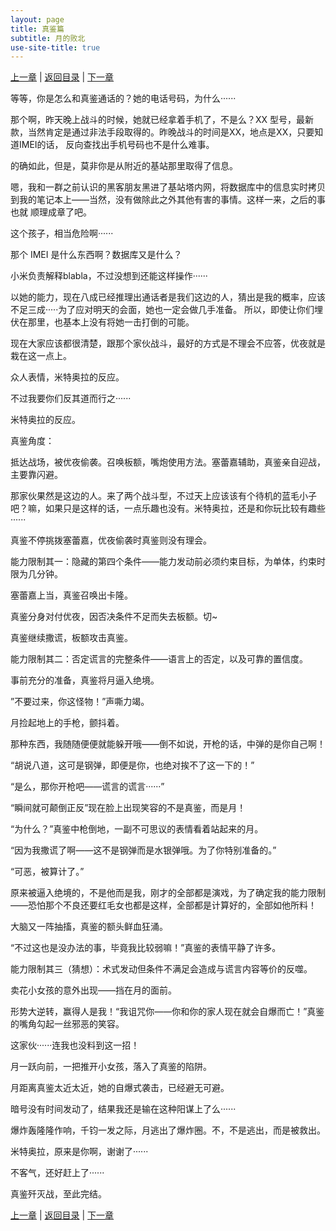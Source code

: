 ```yaml
---
layout: page
title: 真鉴篇
subtitle: 月的败北
use-site-title: true
---
```



[上一章](/Novels/Rec/zhenjian-ability) | [返回目录](/Novels/Rec/index) | [下一章](/Novels/Rec/lie-to-lie)

等等，你是怎么和真鉴通话的？她的电话号码，为什么······

那个啊，昨天晚上战斗的时候，她就已经拿着手机了，不是么？XX 型号，最新款，当然肯定是通过非法手段取得的。昨晚战斗的时间是XX，地点是XX，只要知道IMEI的话， 反向查找出手机号码也不是什么难事。

的确如此，但是，莫非你是从附近的基站那里取得了信息。

嗯，我和一群之前认识的黑客朋友黑进了基站塔内网，将数据库中的信息实时拷贝到我的笔记本上——当然，没有做除此之外其他有害的事情。这样一来，之后的事也就 顺理成章了吧。

这个孩子，相当危险啊······

那个 IMEI 是什么东西啊？数据库又是什么？

小米负责解释blabla，不过没想到还能这样操作······

以她的能力，现在八成已经推理出通话者是我们这边的人，猜出是我的概率，应该不足三成·····为了应对明天的会面，她也一定会做几手准备。 所以，即使让你们埋伏在那里，也基本上没有将她一击打倒的可能。

现在大家应该都很清楚，跟那个家伙战斗，最好的方式是不理会不应答，优夜就是栽在这一点上。

众人表情，米特奥拉的反应。

不过我要你们反其道而行之······

米特奥拉的反应。

真鉴角度：

抵达战场，被优夜偷袭。召唤板额，嘴炮使用方法。塞蕾嘉辅助，真鉴亲自迎战，主要靠闪避。

那家伙果然是这边的人。来了两个战斗型，不过天上应该该有个待机的蓝毛小子吧？嘛，如果只是这样的话，一点乐趣也没有。米特奥拉，还是和你玩比较有趣些······

真鉴不停挑拨塞蕾嘉，优夜偷袭时真鉴则没有理会。

能力限制其一：隐藏的第四个条件——能力发动前必须约束目标，为单体，约束时限为几分钟。

塞蕾嘉上当，真鉴召唤出卡隆。

真鉴分身对付优夜，因否决条件不足而失去板额。切~

真鉴继续撒谎，板额攻击真鉴。

能力限制其二：否定谎言的完整条件——语言上的否定，以及可靠的置信度。

事前充分的准备，真鉴将月逼入绝境。

”不要过来，你这怪物！”声嘶力竭。

月捡起地上的手枪，颤抖着。

那种东西，我随随便便就能躲开哦——倒不如说，开枪的话，中弹的是你自己啊！

“胡说八道，这可是钢弹，即便是你，也绝对挨不了这一下的！”

“是么，那你开枪吧——谎言的谎言······”

“瞬间就可颠倒正反”现在脸上出现笑容的不是真鉴，而是月！

“为什么？”真鉴中枪倒地，一副不可思议的表情看着站起来的月。

“因为我撒谎了啊——这不是钢弹而是水银弹哦。为了你特别准备的。”

“可恶，被算计了。”

原来被逼入绝境的，不是他而是我，刚才的全部都是演戏，为了确定我的能力限制——恐怕那个不良还要红毛女也都是这样，全部都是计算好的，全部如他所料！

大脑又一阵抽搐，真鉴的额头鲜血狂涌。

“不过这也是没办法的事，毕竟我比较弱嘛！”真鉴的表情平静了许多。

能力限制其三（猜想）：术式发动但条件不满足会造成与谎言内容等价的反噬。

卖花小女孩的意外出现——挡在月的面前。

形势大逆转，赢得人是我！“我诅咒你——你和你的家人现在就会自爆而亡！”真鉴的嘴角勾起一丝邪恶的笑容。

这家伙······连我也没料到这一招！

月一跃向前，一把推开小女孩，落入了真鉴的陷阱。

月距离真鉴太近太近，她的自爆式袭击，已经避无可避。

暗号没有时间发动了，结果我还是输在这种阳谋上了么······

爆炸轰隆隆作响，千钧一发之际，月逃出了爆炸圈。不，不是逃出，而是被救出。

米特奥拉，原来是你啊，谢谢了······

不客气，还好赶上了······

真鉴歼灭战，至此完结。




[上一章](/Novels/Rec/zhenjian-ability) | [返回目录](/Novels/Rec/index) | [下一章](/Novels/Rec/lie-to-lie)






